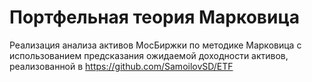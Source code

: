 # Портфельная теория Марковица
Реализация анализа активов МосБиржки по методике Марковица с использованием предсказания ожидаемой доходности активов, реализованной в https://github.com/SamoilovSD/ETF
